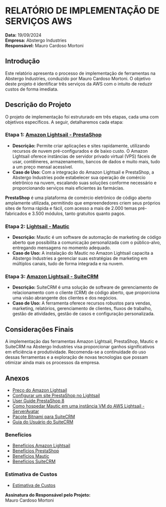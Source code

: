 # RELATÓRIO DE IMPLEMENTAÇÃO DE SERVIÇOS AWS

**Data:** 19/09/2024  
**Empresa:** Abstergo Industries  
**Responsável:** Mauro Cardoso Mortoni

## Introdução

Este relatório apresenta o processo de implementação de ferramentas na Abstergo Industries, conduzido por Mauro Cardoso Mortoni. O objetivo deste projeto é identificar três serviços da AWS com o intuito de reduzir custos de forma imediata.

## Descrição do Projeto

O projeto de implementação foi estruturado em três etapas, cada uma com objetivos específicos. A seguir, detalharemos cada etapa:

### Etapa 1: [Amazon Lightsail - PrestaShop](https://aws.amazon.com/pt/lightsail/ 'Amazon Lightsail')

- **Descrição:** Permite criar aplicações e sites rapidamente, utilizando recursos de nuvem pré-configurados e de baixo custo. O Amazon Lightsail oferece instâncias de servidor privado virtual (VPS) fáceis de usar, contêineres, armazenamento, bancos de dados e muito mais, tudo a um preço mensal acessível.
- **Caso de Uso:** Com a integração do Amazon Lightsail e PrestaShop, a Abstergo Industries pode estabelecer sua operação de comércio eletrônico na nuvem, escalando suas soluções conforme necessário e proporcionando serviços mais eficientes às farmácias.

**PrestaShop** é uma plataforma de comércio eletrônico de código aberto amplamente utilizada, permitindo que empreendedores criem seus próprios sites de forma rápida e fácil, com acesso a mais de 2.000 temas pré-fabricados e 3.500 módulos, tanto gratuitos quanto pagos.

### Etapa 2: [Lightsail - Mautic](https://serveravatar.com/deployments/host-mautic-on-aws-lightsail-vm-instance 'Lightsail - Mautic')

- **Descrição:** Mautic é um software de automação de marketing de código aberto que possibilita a comunicação personalizada com o público-alvo, entregando mensagens no momento adequado.
- **Caso de Uso:** A instalação do Mautic no Amazon Lightsail capacita a Abstergo Industries a gerenciar suas estratégias de marketing em múltiplos canais, tudo de forma integrada e na nuvem.

### Etapa 3: [Amazon Lightsail - SuiteCRM](https://bitnami.com/stack/suitecrm/cloud/aws 'Amazon Lightsail - SuiteCRM')

- **Descrição:** SuiteCRM é uma solução de software de gerenciamento de relacionamento com o cliente (CRM) de código aberto, que proporciona uma visão abrangente dos clientes e dos negócios.
- **Caso de Uso:** A ferramenta oferece recursos robustos para vendas, marketing, relatórios, gerenciamento de clientes, fluxos de trabalho, gestão de atividades, gestão de casos e configuração personalizada.

## Considerações Finais

A implementação das ferramentas Amazon Lightsail, PrestaShop, Mautic e SuiteCRM na Abstergo Industries visa proporcionar ganhos significativos em eficiência e produtividade. Recomenda-se a continuidade do uso dessas ferramentas e a exploração de novas tecnologias que possam otimizar ainda mais os processos da empresa.

## Anexos

- [Preço do Amazon Lightsail](https://aws.amazon.com/pt/lightsail/pricing/ 'Preço do Amazon Lightsail')
- [Configurar um site PrestaShop no Lightsail](https://docs.aws.amazon.com/pt_br/lightsail/latest/userguide/amazon-lightsail-quick-start-guide-prestashop.html 'Configurar um site PrestaShop no Lightsail')
- [User Guide PrestaShop 8](https://docs.prestashop-project.org/v.8-documentation/user-guide 'User Guide PrestaShop 8')
- [Como hospedar Mautic em uma instância VM do AWS Lightsail - ServerAvatar](https://serveravatar.com/deployments/host-mautic-on-aws-lightsail-vm-instance 'Como hospedar Mautic em uma instância VM do AWS Lightsail - ServerAvatar')
- [Pacote Bitnami para SuiteCRM](https://bitnami.com/stack/suitecrm/cloud/aws 'Pacote Bitnami para SuiteCRM')
- [Guia do Usuário do SuiteCRM](https://docs.suitecrm.com/user/ 'Guia do Usuário do SuiteCRM')

### Benefícios
- [Benefícios Amazon Lightsail](./anexos/beneficios-Amazon-Lightsail.md)
- [Benefícios PrestaShop](./anexos/beneficio-PrestaShop.md)
- [Benefícios Mautic](./anexos/beneficios-Mautic.md)
- [Benefícios SuiteCRM](./anexos/beneficios-SuiteCRM.md)

### Estimativa de Custos
- [Estimativa de Custos](./anexos/estimativa-de-custos.md)

**Assinatura do Responsável pelo Projeto:**  
Mauro Cardoso Mortoni
